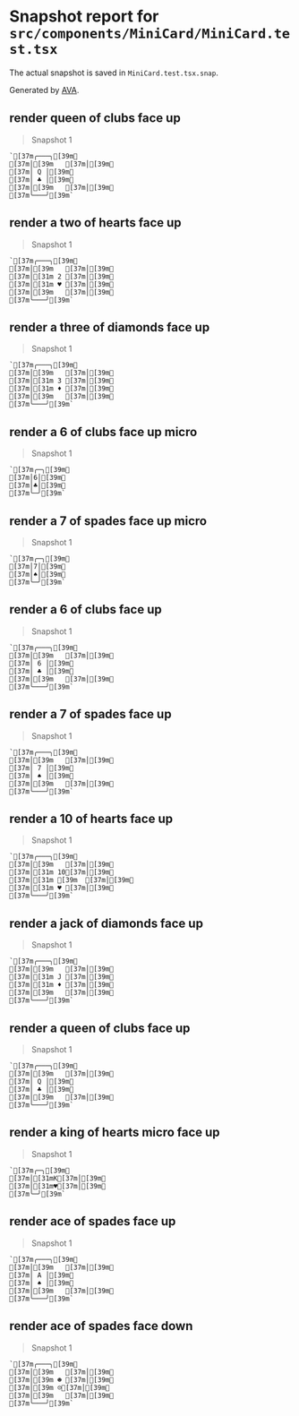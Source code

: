 # Snapshot report for `src/components/MiniCard/MiniCard.test.tsx`

The actual snapshot is saved in `MiniCard.test.tsx.snap`.

Generated by [AVA](https://avajs.dev).

## render queen of clubs face up

> Snapshot 1

    `[37m╭───╮[39m␊
    [37m│[39m   [37m│[39m␊
    [37m│ Q │[39m␊
    [37m│ ♣ │[39m␊
    [37m│[39m   [37m│[39m␊
    [37m╰───╯[39m`

## render a two of hearts face up

> Snapshot 1

    `[37m╭───╮[39m␊
    [37m│[39m   [37m│[39m␊
    [37m│[31m 2 [37m│[39m␊
    [37m│[31m ♥ [37m│[39m␊
    [37m│[39m   [37m│[39m␊
    [37m╰───╯[39m`

## render a three of diamonds face up

> Snapshot 1

    `[37m╭───╮[39m␊
    [37m│[39m   [37m│[39m␊
    [37m│[31m 3 [37m│[39m␊
    [37m│[31m ♦ [37m│[39m␊
    [37m│[39m   [37m│[39m␊
    [37m╰───╯[39m`

## render a 6 of clubs face up micro

> Snapshot 1

    `[37m╭─╮[39m␊
    [37m│6│[39m␊
    [37m│♣│[39m␊
    [37m╰─╯[39m`

## render a 7 of spades face up micro

> Snapshot 1

    `[37m╭─╮[39m␊
    [37m│7│[39m␊
    [37m│♠│[39m␊
    [37m╰─╯[39m`

## render a 6 of clubs face up

> Snapshot 1

    `[37m╭───╮[39m␊
    [37m│[39m   [37m│[39m␊
    [37m│ 6 │[39m␊
    [37m│ ♣ │[39m␊
    [37m│[39m   [37m│[39m␊
    [37m╰───╯[39m`

## render a 7 of spades face up

> Snapshot 1

    `[37m╭───╮[39m␊
    [37m│[39m   [37m│[39m␊
    [37m│ 7 │[39m␊
    [37m│ ♠ │[39m␊
    [37m│[39m   [37m│[39m␊
    [37m╰───╯[39m`

## render a 10 of hearts face up

> Snapshot 1

    `[37m╭───╮[39m␊
    [37m│[39m   [37m│[39m␊
    [37m│[31m 10[37m│[39m␊
    [37m│[31m [39m  [37m│[39m␊
    [37m│[31m ♥ [37m│[39m␊
    [37m╰───╯[39m`

## render a jack of diamonds face up

> Snapshot 1

    `[37m╭───╮[39m␊
    [37m│[39m   [37m│[39m␊
    [37m│[31m J [37m│[39m␊
    [37m│[31m ♦ [37m│[39m␊
    [37m│[39m   [37m│[39m␊
    [37m╰───╯[39m`

## render a queen of clubs face up

> Snapshot 1

    `[37m╭───╮[39m␊
    [37m│[39m   [37m│[39m␊
    [37m│ Q │[39m␊
    [37m│ ♣ │[39m␊
    [37m│[39m   [37m│[39m␊
    [37m╰───╯[39m`

## render a king of hearts micro face up

> Snapshot 1

    `[37m╭─╮[39m␊
    [37m│[31mK[37m│[39m␊
    [37m│[31m♥[37m│[39m␊
    [37m╰─╯[39m`

## render ace of spades face up

> Snapshot 1

    `[37m╭───╮[39m␊
    [37m│[39m   [37m│[39m␊
    [37m│ A │[39m␊
    [37m│ ♠ │[39m␊
    [37m│[39m   [37m│[39m␊
    [37m╰───╯[39m`

## render ace of spades face down

> Snapshot 1

    `[37m╭───╮[39m␊
    [37m│[39m   [37m│[39m␊
    [37m│[39m ☻ [37m│[39m␊
    [37m│[39m ☹︎[37m│[39m␊
    [37m│[39m   [37m│[39m␊
    [37m╰───╯[39m`
